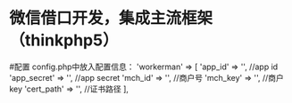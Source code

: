 微信借口开发，集成主流框架（thinkphp5）
=================
#配置
config.php中放入配置信息：
'workerman' => [
		'app_id' => '',  //app id
		'app_secret' => '', //app secret
		'mch_id' => '', //商户号
		'mch_key' => '', //商户 key
		'cert_path' => '', //证书路径
	],